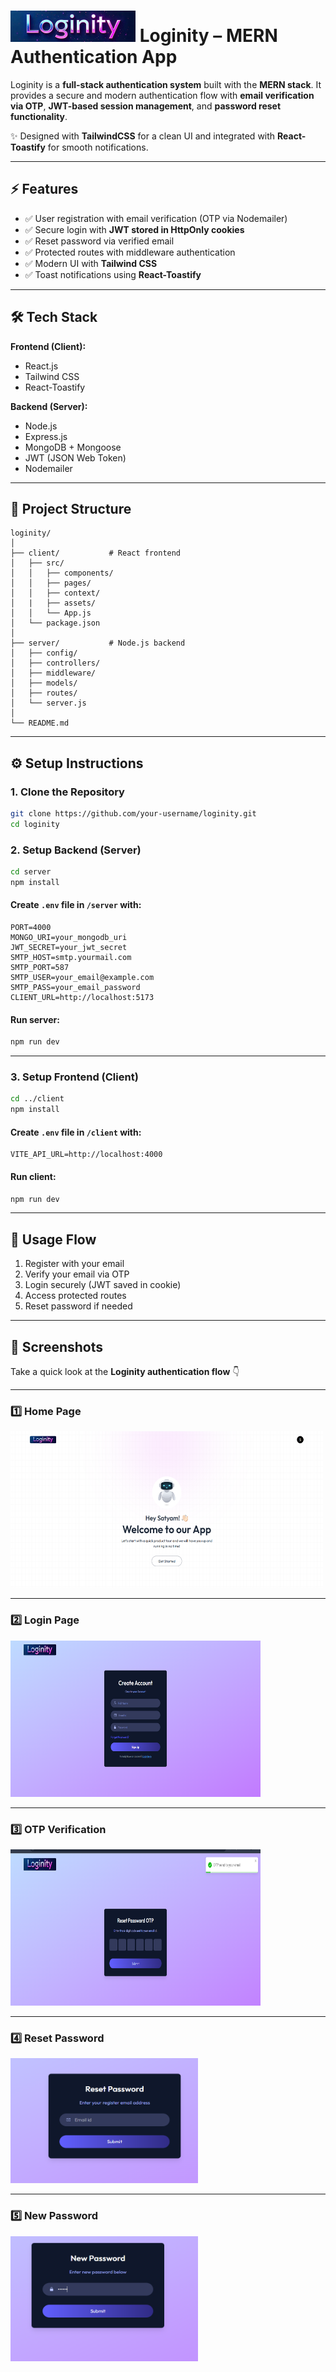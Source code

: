 # ![Loginity Logo](./assets/logo.png) Loginity – MERN Authentication App

Loginity is a **full-stack authentication system** built with the **MERN stack**. It provides a secure and modern authentication flow with **email verification via OTP**, **JWT-based session management**, and **password reset functionality**.

✨ Designed with **TailwindCSS** for a clean UI and integrated with **React-Toastify** for smooth notifications.

---

## ⚡ Features

* ✅ User registration with email verification (OTP via Nodemailer)
* ✅ Secure login with **JWT stored in HttpOnly cookies**
* ✅ Reset password via verified email
* ✅ Protected routes with middleware authentication
* ✅ Modern UI with **Tailwind CSS**
* ✅ Toast notifications using **React-Toastify**

---

## 🛠️ Tech Stack

**Frontend (Client):**

* React.js
* Tailwind CSS
* React-Toastify

**Backend (Server):**

* Node.js
* Express.js
* MongoDB + Mongoose
* JWT (JSON Web Token)
* Nodemailer

---

## 📂 Project Structure

```
loginity/
│
├── client/           # React frontend
│   ├── src/
│   │   ├── components/
│   │   ├── pages/
│   │   ├── context/
│   |   ├── assets/
│   │   └── App.js
│   └── package.json
│
├── server/           # Node.js backend
│   ├── config/
│   ├── controllers/
│   ├── middleware/
│   ├── models/
│   ├── routes/
│   └── server.js
│
└── README.md
```

---

## ⚙️ Setup Instructions

### 1. Clone the Repository

```bash
git clone https://github.com/your-username/loginity.git
cd loginity
```

### 2. Setup Backend (Server)

```bash
cd server
npm install
```

#### Create `.env` file in `/server` with:

```env
PORT=4000
MONGO_URI=your_mongodb_uri
JWT_SECRET=your_jwt_secret
SMTP_HOST=smtp.yourmail.com
SMTP_PORT=587
SMTP_USER=your_email@example.com
SMTP_PASS=your_email_password
CLIENT_URL=http://localhost:5173
```

#### Run server:

```bash
npm run dev
```

---

### 3. Setup Frontend (Client)

```bash
cd ../client
npm install
```

#### Create `.env` file in `/client` with:

```env
VITE_API_URL=http://localhost:4000
```

#### Run client:

```bash
npm run dev
```

---

## 🚀 Usage Flow

1. Register with your email
2. Verify your email via OTP
3. Login securely (JWT saved in cookie)
4. Access protected routes
5. Reset password if needed

---

## 📸 Screenshots  

Take a quick look at the **Loginity authentication flow** 👇  

---

### 1️⃣ Home Page  
<img src="./assets/home.png" alt="Home Page" width="500" height="250" />

---

### 2️⃣ Login Page  
<img src="./assets/login.png" alt="Login Page" width="400" height="250" />

---

### 3️⃣ OTP Verification  
<img src="./assets/otp-verify.png" alt="Enter OTP UI" width="400" height="250" />

---

### 4️⃣ Reset Password  
<img src="./assets/reset-pass.png" alt="Reset Password UI" width="300" height="200" />

---

### 5️⃣ New Password  
<img src="./assets/new-pass.png" alt="Enter New Password UI" width="300" height="200" />

